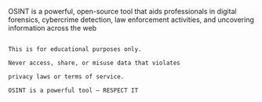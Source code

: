 OSINT is a powerful, open-source tool that aids professionals in digital forensics, cybercrime detection, law enforcement activities, and uncovering information across the web




                                                                                             
                                                                                                This is for educational purposes only.
                                                                                         Never access, share, or misuse data that violates 
                                                                                                 privacy laws or terms of service.
                                                                                              OSINT is a powerful tool — RESPECT IT
 
                                                                                              

